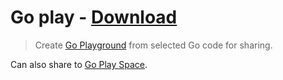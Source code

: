 # Go play - [Download](https://github.com/nikitavoloboev/small-workflows/blob/master/go-play/Go%20Play.alfredworkflow?raw=true)
> Create [Go Playground](https://play.golang.org) from selected Go code for sharing. 

Can also share to [Go Play Space](https://goplay.space/).
